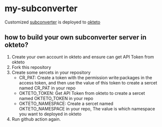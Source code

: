 # my-subconverter

Customized [subconverter](https://github.com/tindy2013/subconverter) is deployed to [okteto](https://cloud.okteto.com/)

## how to build your own subconverter server in okteto?
1. Create your own account in okteto and ensure can get API Token from okteto
2. Fork this repository
3. Create some sercets in your repository
   - CR_PAT: Create a token with the permission write:packages in the access token, and then use the value of this token to create a sercet named CR_PAT in your repo
   - OKTETO_TOKEN: Get API Token from okteto to create a sercet named OKTETO_TOKEN in your repo
   - OKTETO_NAMESPACE: Create a sercet named OKTETO_NAMESPACE in your repo, The value is which namespace you want to deployed in okteto
4. Run github action again.
